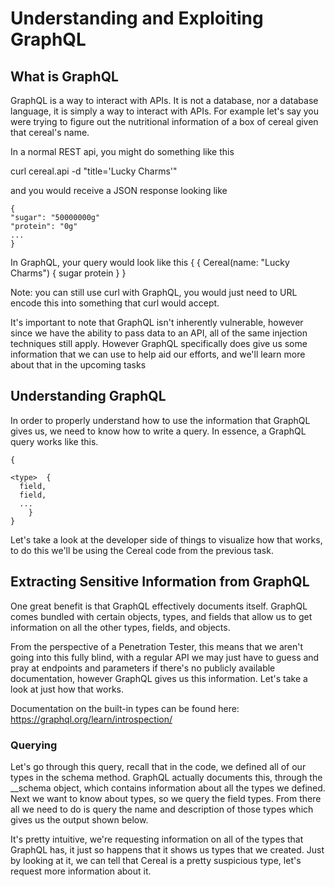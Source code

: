 # Understanding and Exploiting GraphQL

## What is GraphQL
GraphQL is a way to interact with APIs. It is not a database, nor a database language, it is simply a way to interact with APIs.  For example let's say you were trying to figure out the nutritional information of a box of cereal given that cereal's name.

In a normal REST api, you might do something like this

curl cereal.api -d "title='Lucky Charms'"

and you would receive a JSON response looking like

    {
    "sugar": "50000000g"
    "protein": "0g"
    ...
    }

In GraphQL, your query would look like this
    {
      {
      Cereal(name: "Lucky Charms")
        {
        sugar
        protein
      }
    }  

Note: you can still use curl with GraphQL, you would just need to URL encode this into something that curl would accept.

It's important to note that GraphQL isn't inherently vulnerable, however since we have the ability to pass data to an API, all of the same injection techniques still apply. However GraphQL specifically does give us some information that we can use to help aid our efforts, and we'll learn more about that in the upcoming tasks


## Understanding GraphQL
In order to properly understand how to use the information that GraphQL gives us, we need to know how to write a query. In essence, a GraphQL query works like this.

    {
    
    <type>  {
      field,
      field,
      ...
        }
    }

Let's take a look at the developer side of things to visualize how that works, to do this we'll be using the Cereal code from the previous task.

## Extracting Sensitive Information from GraphQL
One great benefit is that GraphQL effectively documents itself. GraphQL comes bundled with certain objects, types, and fields that allow us to get information on all the other types, fields, and objects.

From the perspective of a Penetration Tester, this means that we aren't going into this fully blind, with a regular API we may just have to guess and pray at endpoints and parameters if there's no publicly available documentation, however GraphQL gives us this information. Let's take a look at just how that works.

Documentation on the built-in types can be found here: https://graphql.org/learn/introspection/

### Querying 

Let's go through this query, recall that in the code, we defined all of our types in the schema method. GraphQL actually documents this, through the __schema object, which contains information about all the types we defined. Next we want to know about types, so we query the field types. From there all we need to do is query the name and description of those types which gives us the output shown below.

It's pretty intuitive, we're requesting information on all of the types that GraphQL has, it just so happens that it shows us types that we created. Just by looking at it, we can tell that Cereal is a pretty suspicious type, let's request more information about it.


